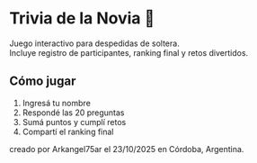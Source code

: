 # Trivia de la Novia 💍

Juego interactivo para despedidas de soltera.  
Incluye registro de participantes, ranking final y retos divertidos.

## Cómo jugar
1. Ingresá tu nombre
2. Respondé las 20 preguntas
3. Sumá puntos y cumplí retos
4. Compartí el ranking final
   
creado por Arkangel75ar el 23/10/2025 en Córdoba, Argentina.
